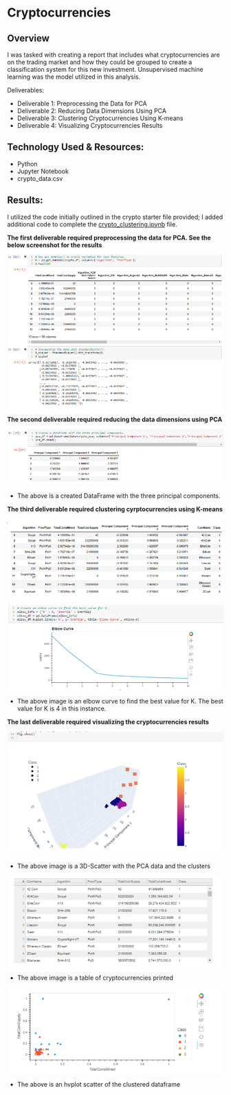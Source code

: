 # Cryptocurrencies

## Overview
I was tasked with creating a report that includes what cryptocurrencies are on the trading market and how they could be grouped to create a classification system for this new investment.  Unsupervised machine learning was the model utilized in this analysis.

Deliverables:
- Deliverable 1: Preprocessing the Data for PCA
- Deliverable 2: Reducing Data Dimensions Using PCA
- Deliverable 3: Clustering Cryptocurrencies Using K-means
- Deliverable 4: Visualizing Cryptocurrencies Results

## Technology Used & Resources:
- Python
- Jupyter Notebook
- crypto_data.csv

## Results:
I utilized the code initially outlined in the crypto starter file provided; I added additional code to complete the [crypto_clustering.ipynb](https://github.com/Jahill17/Cryptocurrencies/blob/main/crypto_clustering.ipynb) file.


**The first deliverable required preprocessing the data for PCA. See the below screenshot for the results**

![This is an image](https://github.com/Jahill17/Cryptocurrencies/blob/main/ScreenGrabs/Deliv1_CreateVariables_StdScaler.png)


**The second deliverable required reducing the data dimensions using PCA**

![This is an image](https://github.com/Jahill17/Cryptocurrencies/blob/main/ScreenGrabs/Deliv2_PrincipalComponents.png)
- The above is a created DataFrame with the three principal components.


**The third deliverable required clustering cyrptocurrencies using K-means**

![This is an image](https://github.com/Jahill17/Cryptocurrencies/blob/main/ScreenGrabs/Deliv3_ClusteredDF.png)


![This is an image](https://github.com/Jahill17/Cryptocurrencies/blob/main/ScreenGrabs/Deliv3_ElbowCurve.png)
- The above image is an elbow curve to find the best value for K.  The best value for K is 4 in this instance.


**The last deliverable required visualizing the cryptocurrencies results**

![This is an image](https://github.com/Jahill17/Cryptocurrencies/blob/main/ScreenGrabs/Deliv4_3DScatterClusters.png)
- The above image is a 3D-Scatter with the PCA data and the clusters

![This is an image](https://github.com/Jahill17/Cryptocurrencies/blob/main/ScreenGrabs/Deliv4_TradeableCryptos.png)
- The above image is a table of cryptocurrencies printed

![This is an image](https://github.com/Jahill17/Cryptocurrencies/blob/main/ScreenGrabs/Deliv4_HVplotScatter.png)
- The above is an hvplot scatter of the clustered dataframe



